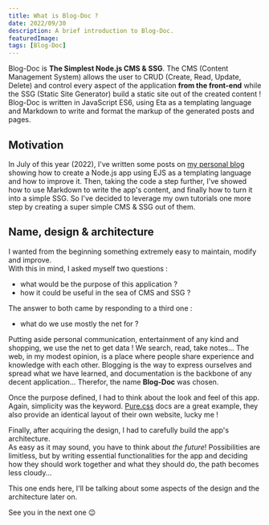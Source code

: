 ```yaml
---
title: What is Blog-Doc ?
date: 2022/09/30
description: A brief introduction to Blog-Doc.
featuredImage: 
tags: [Blog-Doc]
---
```

Blog-Doc is **The Simplest Node.js CMS & SSG**. The CMS (Content Management System) allows the user to CRUD (Create, Read, Update, Delete) and control every aspect of the application **from the front-end** while the SSG (Static Site Generator) build a static site out of the created content !  
Blog-Doc is written in JavaScript ES6, using Eta as a templating language and Markdown to write and format the markup of the generated posts and pages.

## Motivation

In July of this year (2022), I've written some posts on [my personal blog](https://lebcit.github.io/) showing how to create a Node.js app using EJS as a templating language and how to improve it. Then, taking the code a step further, I've showed how to use Markdown to write the app's content, and finally how to turn it into a simple SSG. So I've decided to leverage my own tutorials one more step by creating a super simple CMS & SSG out of them.

## Name, design & architecture

I wanted from the beginning something extremely easy to maintain, modify and improve.  
With this in mind, I asked myself two questions :

-   what would be the purpose of this application ?
-   how it could be useful in the sea of CMS and SSG ?

The answer to both came by responding to a third one :

-   what do we use mostly the net for ?

Putting aside personal communication, entertainment of any kind and shopping, we use the net to get data ! We search, read, take notes... The web, in my modest opinion, is a place where people share experience and knowledge with each other. Blogging is the way to express ourselves and spread what we have learned, and documentation is the backbone of any decent application... Therefor, the name **Blog-Doc** was chosen.

Once the purpose defined, I had to think about the look and feel of this app.  
Again, simplicity was the keyword. [Pure.css](https://purecss.io/) docs are a great example, they also provide an identical layout of their own website, lucky me !

Finally, after acquiring the design, I had to carefully build the app's architecture.  
As easy as it may sound, you have to think about _the future_! Possibilities are limitless, but by writing essential functionalities for the app and deciding how they should work together and what they should do, the path becomes less cloudy...

This one ends here, I'll be talking about some aspects of the design and the architecture later on.

See you in the next one 😉